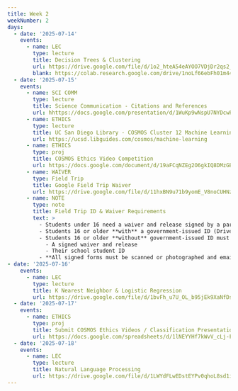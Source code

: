 ```yaml
---
title: Week 2
weekNumber: 2
days:
  - date: '2025-07-14'
    events:
      - name: LEC
        type: lecture
        title: Decision Trees & Clustering
        url: https://drive.google.com/file/d/1o2_hteA54eAYOO7VDjDr2qs2_qd7X76X/view?usp=sharing
        blank: https://colab.research.google.com/drive/1noLf66ebFh01m44At47tw-L0swVkqRvO?usp=drive_link
  - date: '2025-07-15'
    events:
      - name: SCI COMM
        type: lecture
        title: Science Communication - Citations and References
        url: hhttps://docs.google.com/presentation/d/1WuKp9wNspU7NYDcwPrBgJYtlJp4RzTI9YtUpz8VFaIU/edit?usp=sharing
      - name: ETHICS
        type: lecture
        title: UC San Diego Library - COSMOS Cluster 12 Machine Learning Resources
        url: https://ucsd.libguides.com/cosmos/machine-learning
      - name: ETHICS
        type: proj
        title: COSMOS Ethics Video Competition
        url: https://docs.google.com/document/d/19aFCqNZEg2O6gkIQ8DMzGBd-40h_OWK-bSYS84CL988/edit?usp=sharing
      - name: WAIVER
        type: Field Trip
        title: Google Field Trip Waiver
        url: https://drive.google.com/file/d/11hxBN9u71b9yomE_V8noCUHNzHk5GDYK/view?usp=sharing
      - name: NOTE
        type: note
        title: Field Trip ID & Waiver Requirements
        text: >
          - Students under 16 need a waiver and release signed by a parent or guardian.
          - Students 16 or older **with** a government-issued ID (Driver's License, Passport, or Birth Certificate) must bring it to the field trip.
          - Students 16 or older **without** government-issued ID must have:
            - A signed waiver and release
            - Their school student ID
          - **All signed forms must be scanned or photographed and emailed to cosmos-cluster12@ucsd.edu by 4:00 PM on Thursday, July 23, 2025.**
- date: '2025-07-16'
    events:
      - name: LEC
        type: lecture
        title: K Nearest Neighbor & Logistic Regression
        url: https://drive.google.com/file/d/1bvFh_u7U_OL_b95jEk9XaNfDsYS_17Vf/view?usp=drive_link
  - date: '2025-07-17'
    events:
      - name: ETHICS
        type: proj
        title: Submit COSMOS Ethics Videos / Classification Presentation Topics
        url: https://docs.google.com/spreadsheets/d/1lNEYYHf7kWvV_cLj-Fg6l_vqnn1EUkj2qpH1wmKe3M0/edit?usp=sharing
  - date: '2025-07-18'
    events:
      - name: LEC
        type: lecture
        title: Natural Language Processing
        url: https://drive.google.com/file/d/1LWYdFLwEDstEYPv0qhoL8sd1iknuh5t6/view?usp=drive_link
---
```

